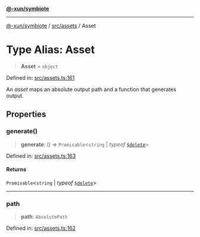 [**@-xun/symbiote**](../../../README.md)

***

[@-xun/symbiote](../../../README.md) / [src/assets](../README.md) / Asset

# Type Alias: Asset

> **Asset** = `object`

Defined in: [src/assets.ts:161](https://github.com/Xunnamius/symbiote/blob/ee4f1b782c259495505171a8374c784c706e4a7d/src/assets.ts#L161)

An _asset_ maps an absolute output path and a function that generates output.

## Properties

### generate()

> **generate**: () => `Promisable`\<`string` \| *typeof* [`$delete`](../variables/$delete.md)\>

Defined in: [src/assets.ts:163](https://github.com/Xunnamius/symbiote/blob/ee4f1b782c259495505171a8374c784c706e4a7d/src/assets.ts#L163)

#### Returns

`Promisable`\<`string` \| *typeof* [`$delete`](../variables/$delete.md)\>

***

### path

> **path**: `AbsolutePath`

Defined in: [src/assets.ts:162](https://github.com/Xunnamius/symbiote/blob/ee4f1b782c259495505171a8374c784c706e4a7d/src/assets.ts#L162)

